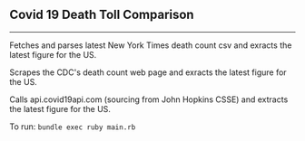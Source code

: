 ## Covid 19 Death Toll Comparison

---

Fetches and parses latest New York Times death count csv and exracts the latest figure for the US.

Scrapes the CDC's death count web page and exracts the latest figure for the US.

Calls api.covid19api.com (sourcing from John Hopkins CSSE) and extracts the latest figure for the US.

To run:
`bundle exec ruby main.rb`
